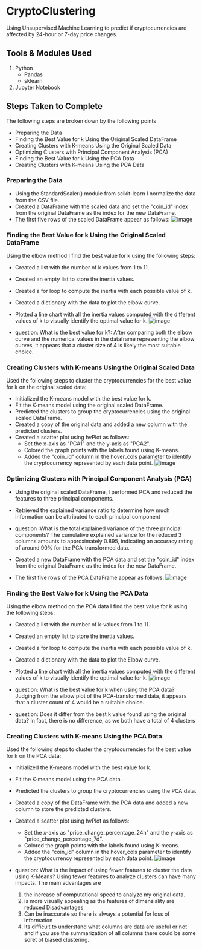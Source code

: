 # CryptoClustering
Using Unsupervised Machine Learning to predict if cryptocurrencies are affected by 24-hour or 7-day price changes.

## Tools & Modules Used
1. Python
   - Pandas
   - sklearn
2. Jupyter Notebook


## Steps Taken to Complete
The following steps are broken down by the following points
- Preparing the Data
- Finding the Best Value for k Using the Original Scaled DataFrame
- Creating Clusters with K-means Using the Original Scaled Data
- Optimizing Clusters with Principal Component Analysis (PCA)
- Finding the Best Value for k Using the PCA Data
- Creating Clusters with K-means Using the PCA Data

### Preparing the Data
* Using the StandardScaler() module from scikit-learn I normalize the data from the CSV file.
* Created a DataFrame with the scaled data and set the "coin_id" index from the original DataFrame as the index for the new DataFrame.
* The first five rows of the scaled DataFrame appear as follows:
  ![image](https://github.com/Jaynav04/CryptoClustering/assets/130405173/e1d25e20-6bcc-4a42-b1ac-f413d637b98b)

### Finding the Best Value for k Using the Original Scaled DataFrame
Using the elbow method I find the best value for k using the following steps:
* Created a list with the number of k values from 1 to 11.
* Created an empty list to store the inertia values.
* Created a for loop to compute the inertia with each possible value of k.
* Created a dictionary with the data to plot the elbow curve.
* Plotted a line chart with all the inertia values computed with the different values of k to visually identify the optimal value for k.
  ![image](https://github.com/Jaynav04/CryptoClustering/assets/130405173/da6f9279-4679-4630-b861-b5bc97dd060a)

*  question: What is the best value for k?:
  After comparing both the elbow curve and the numerical values in the dataframe representing the elbow curves, it appears that a cluster size of 4 is likely the most suitable choice.

### Creating Clusters with K-means Using the Original Scaled Data
Used the following steps to cluster the cryptocurrencies for the best value for k on the original scaled data:
* Initialized the K-means model with the best value for k.
* Fit the K-means model using the original scaled DataFrame.
* Predicted the clusters to group the cryptocurrencies using the original scaled DataFrame.
* Created a copy of the original data and added a new column with the predicted clusters.
* Created a scatter plot using hvPlot as follows:
  * Set the x-axis as "PCA1" and the y-axis as "PCA2".
  * Colored the graph points with the labels found using K-means.
  * Added the "coin_id" column in the hover_cols parameter to identify the cryptocurrency represented by each data point.
    ![image](https://github.com/Jaynav04/CryptoClustering/assets/130405173/3546a04b-4b71-4c04-aa9c-2789f89fde78)

### Optimizing Clusters with Principal Component Analysis (PCA)
* Using the original scaled DataFrame, I performed PCA and reduced the features to three principal components.

* Retrieved the explained variance ratio to determine how much information can be attributed to each principal component

* question :What is the total explained variance of the three principal components?
  The cumulative explained variance for the reduced 3 columns amounts to approximately 0.895, indicating an accuracy rating of around 90% for the PCA-transformed data.
* Created a new DataFrame with the PCA data and set the "coin_id" index from the original DataFrame as the index for the new DataFrame.

* The first five rows of the PCA DataFrame appear as follows:
  ![image](https://github.com/Jaynav04/CryptoClustering/assets/130405173/bb12b144-dbd2-48aa-8de5-4b14dc332879)

### Finding the Best Value for k Using the PCA Data
Using the elbow method on the PCA data I find the best value for k using the following steps:

* Created a list with the number of k-values from 1 to 11.
* Created an empty list to store the inertia values.
* Created a for loop to compute the inertia with each possible value of k.
* Created a dictionary with the data to plot the Elbow curve.
* Plotted a line chart with all the inertia values computed with the different values of k to visually identify the optimal value for k.
  ![image](https://github.com/Jaynav04/CryptoClustering/assets/130405173/ade7d1cc-1bdb-4edf-9d32-f05472c0ef4a)

* question: What is the best value for k when using the PCA data?
  Judging from the elbow plot of the PCA-transformed data, it appears that a cluster count of 4 would be a suitable choice.
* question: Does it differ from the best k value found using the original data?
  In fact, there is no difference, as we both have a total of 4 clusters

### Creating Clusters with K-means Using the PCA Data
Used the following steps to cluster the cryptocurrencies for the best value for k on the PCA data:

* Initialized the K-means model with the best value for k.
* Fit the K-means model using the PCA data.
* Predicted the clusters to group the cryptocurrencies using the PCA data.
* Created a copy of the DataFrame with the PCA data and added a new column to store the predicted clusters.
* Created a scatter plot using hvPlot as follows:
  * Set the x-axis as "price_change_percentage_24h" and the y-axis as "price_change_percentage_7d".
  * Colored the graph points with the labels found using K-means.
  * Added the "coin_id" column in the hover_cols parameter to identify the cryptocurrency represented by each data point.
    ![image](https://github.com/Jaynav04/CryptoClustering/assets/130405173/c132ebf4-50f8-4c48-81cd-530be54519c3)

* question: What is the impact of using fewer features to cluster the data using K-Means?
  Using fewer features to analyze clusters can have many impacts.
  The main advantages are 
  1. the increase of computational speed to analyze my original data. 
  2. is more visually appealing as the features of dimensiality are reduced
  Disadvantages 
  1. Can be inaccurate so there is always a potential for loss of information
  2. Its difficult to understand what columns are data are useful or not and if you use the summarization of all columns there could be some soret of biased clustering.
